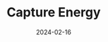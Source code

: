 ---  
layout: startup_page  
title: "Capture Energy"  
id: "capturecompression.com"  
permalink: "/captureenergycapturecompression.com02162024/"  
website: "https://capturecompression.com/"  
funding_round: "Growth Capital"  
funding_amount: ""  
investors: "Black Bay Energy Capital"  
about: "Capture Energy provides patent-pending equipment solutions for oil & gas production facilities. Their flagship product, the Capture Compressor™, reduces emissions without sacrificing operational efficiency by utilizing existing on-site energy. This system requires zero electricity and produces zero emissions."  
markets: "Oil & Gas"  
hq: "Guthrie, Oklahoma, United States"  
founded_year: "2024"  
linkedin: "https://www.linkedin.com/company/captureenergy"  
twitter: ""  
instagram: ""  
facebook: ""  
crunchbase: "https://www.crunchbase.com/organization/capture-energy-4121?utm_source=linkedin&utm_medium=referral&utm_campaign=linkedin_companies&utm_content=profile_cta_anon&trk=funding_crunchbase"  
pitchbook: ""  

date_display: "16-Feb-2024"  
date: "2024-02-16"

# SEO Optimization  
meta_title: "Capture Energy - Growth Capital"  
meta_description: "Capture Energy, Capture Energy provides patent-pending equipment solutions for oil & gas production facilities. Their flagship product, the Capture Compressor™, reduc..."  
meta_keywords: "Capture Energy, Oil & Gas, Growth Capital funding"  
canonical_url: "https://startup.projectstartups.com/captureenergycapturecompression.com02162024/"  
---
